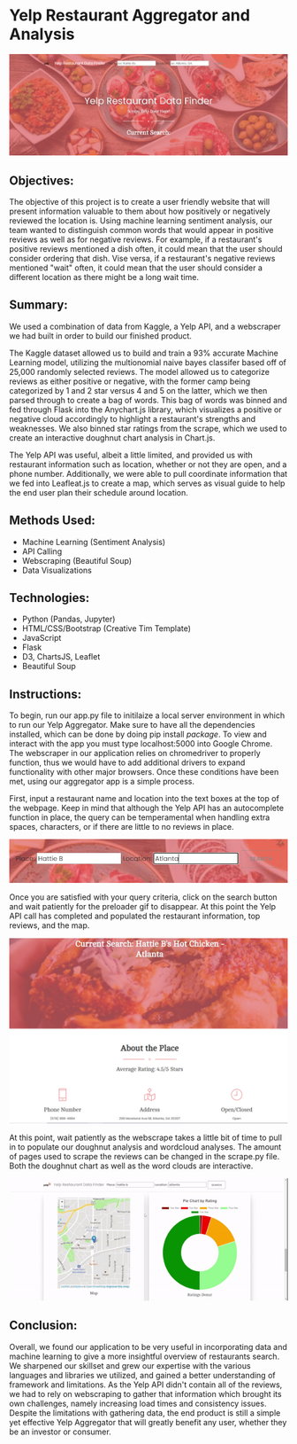 # Yelp Restaurant Aggregator and Analysis

![screenshot](static/images/screenshot-website.PNG)

## Objectives:
The objective of this project is to create a user friendly website that will present information valuable to them about how positively or negatively reviewed the location is. Using machine learning sentiment analysis, our team wanted to distinguish common words that would appear in positive reviews as well as for negative reviews. For example, if a restaurant's positive reviews mentioned a dish often, it could mean that the user should consider ordering that dish. Vise versa, if a restaurant's negative reviews mentioned "wait" often, it could mean that the user should consider a different location as there might be a long wait time.

## Summary:
We used a combination of data from Kaggle, a Yelp API, and a webscraper we had built in order to build our finished product.  

The Kaggle dataset allowed us to build and train a 93% accurate Machine Learning model, utilizing the multionomial naive bayes classifer based off of 25,000 randomly selected reviews. The model allowed us to categorize reviews as either positive or negative, with the former camp being categorized by 1 and 2 star versus 4 and 5 on the latter, which we then parsed through to create a bag of words.  This bag of words was binned and fed through Flask into the Anychart.js library, which visualizes a positive or negative cloud accordingly to highlight a restaurant's strengths and weaknesses.  We also binned star ratings from the scrape, which we used to create an interactive doughnut chart analysis in Chart.js.

The Yelp API was useful, albeit a little limited, and provided us with restaurant information such as location, whether or not they are open, and a phone number.  Additionally, we were able to pull coordinate information that we fed into Leafleat.js to create a map, which serves as  visual guide to help the end user plan their schedule around location.

## Methods Used:
- Machine Learning (Sentiment Analysis)
- API Calling
- Webscraping (Beautiful Soup)
- Data Visualizations

## Technologies:
- Python (Pandas, Jupyter)
- HTML/CSS/Bootstrap (Creative Tim Template)
- JavaScript
- Flask
- D3, ChartsJS, Leaflet
- Beautiful Soup

## Instructions:
To begin, run our app.py file to initilaize a local server environment in which to run our Yelp Aggregator.  Make sure to have all the dependencies installed, which can be done by doing pip install *package*. To view and interact with the app you must type localhost:5000 into Google Chrome. The webscraper in our application relies on chromedriver to properly function, thus we would have to add additional drivers to expand functionality with other major browsers.  Once these conditions have been met, using our aggregator app is a simple process.

First, input a restaurant name and location into the text boxes at the top of the webpage.  Keep in mind that although the Yelp API has an autocomplete function in place, the query can be temperamental when handling extra spaces, characters, or if there are little to no reviews in place.

![screenshot](static/images/search-screenshot.PNG)

Once you are satisfied with your query criteria, click on the search button and wait patiently for the preloader gif to disappear. At this point the Yelp API call has completed and populated the restaurant information, top reviews, and the map.

![screenshot](static/images/api-screenshot.PNG)

At this point, wait patiently as the webscrape takes a little bit of time to pull in to populate our doughnut analysis and wordcloud analyses. The amount of pages used to scrape the reviews can be changed in the scrape.py file. Both the doughnut chart as well as the word clouds are interactive.

![gif](static/images/webscrape-gif.gif)


## Conclusion:
Overall, we found our application to be very useful in incorporating data and machine learning to give a more insightful overview of restaurants search.  We sharpened our skillset and grew our expertise with the various languages and libraries we utilized, and gained a better understanding of framework and limitations. As the Yelp API didn't contain all of the reviews, we had to rely on webscraping to gather that information which brought its own challenges, namely increasing load times and consistency issues. Despite the limitations with gathering data, the end product is still a simple yet effective Yelp Aggregator that will greatly benefit any user, whether they be an investor or consumer.
